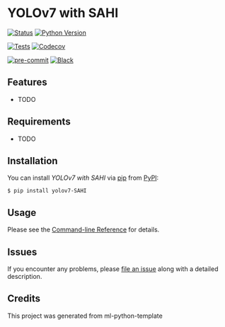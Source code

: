 # YOLOv7 with SAHI

[![Status](https://img.shields.io/pypi/status/yolov7-SAHI.svg)][pypi status]
[![Python Version](https://img.shields.io/pypi/pyversions/yolov7-SAHI)][pypi status]

[![Tests](https://github.com/teknoir/yolov7-SAHI/workflows/Tests/badge.svg)][tests]
[![Codecov](https://codecov.io/gh/teknoir/yolov7-SAHI/branch/main/graph/badge.svg)][codecov]

[![pre-commit](https://img.shields.io/badge/pre--commit-enabled-brightgreen?logo=pre-commit&logoColor=white)][pre-commit]
[![Black](https://img.shields.io/badge/code%20style-black-000000.svg)][black]

[pypi status]: https://pypi.org/project/yolov7-SAHI/
[read the docs]: https://yolov7-SAHI.readthedocs.io/
[tests]: https://github.com/teknoir/yolov7-SAHI/actions?workflow=Tests
[codecov]: https://app.codecov.io/gh/teknoir/yolov7-SAHI
[pre-commit]: https://github.com/pre-commit/pre-commit
[black]: https://github.com/psf/black

## Features

- TODO

## Requirements

- TODO

## Installation

You can install _YOLOv7 with SAHI_ via [pip] from [PyPI]:

```console
$ pip install yolov7-SAHI
```

## Usage

Please see the [Command-line Reference] for details.

## Issues

If you encounter any problems,
please [file an issue] along with a detailed description.

## Credits

This project was generated from ml-python-template

[pypi]: https://pypi.org/
[file an issue]: https://github.com/teknoir/yolov7-SAHI/issues
[pip]: https://pip.pypa.io/

<!-- github-only -->

[contributor guide]: https://github.com/teknoir/yolov7-SAHI/blob/main/CONTRIBUTING.md
[command-line reference]: https://yolov7-SAHI.readthedocs.io/en/latest/usage.html
